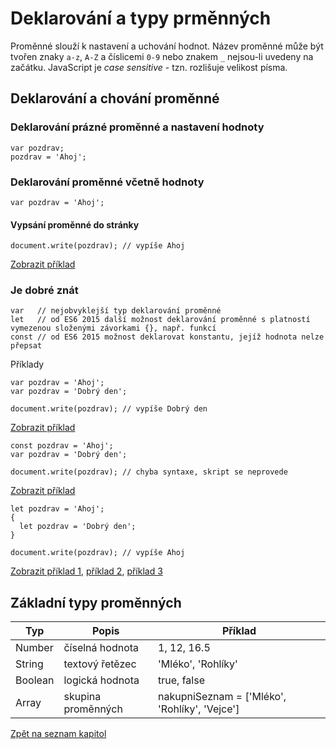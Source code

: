 # Deklarování a typy prměnných
Proměnné slouží k nastavení a uchování hodnot. Název proměnné může být tvořen znaky ```a-z```, ```A-Z``` a číslicemi ```0-9``` nebo znakem ```_``` nejsou-li uvedeny na začátku. JavaScript je *case sensitive* - tzn. rozlišuje velikost písma.

## Deklarování a chování proměnné
### Deklarování prázné proměnné a nastavení hodnoty
```
var pozdrav;
pozdrav = 'Ahoj';
```
### Deklarování proměnné včetně hodnoty
```
var pozdrav = 'Ahoj';
```
#### Vypsání proměnné do stránky
```
document.write(pozdrav); // vypíše Ahoj
```

[Zobrazit příklad](https://jsfiddle.net/kaspim/6yx0opb5/)

### Je dobré znát
```
var   // nejobvyklejší typ deklarování proměnné
let   // od ES6 2015 další možnost deklarování proměnné s platností vymezenou složenými závorkami {}, např. funkcí
const // od ES6 2015 možnost deklarovat konstantu, jejíž hodnota nelze přepsat
```
Příklady
```
var pozdrav = 'Ahoj';
var pozdrav = 'Dobrý den';

document.write(pozdrav); // vypíše Dobrý den
```
[Zobrazit příklad](https://jsfiddle.net/kaspim/6yx0opb5/1/)


```
const pozdrav = 'Ahoj';
var pozdrav = 'Dobrý den';

document.write(pozdrav); // chyba syntaxe, skript se neprovede
```
[Zobrazit příklad](https://jsfiddle.net/kaspim/6yx0opb5/2/)

```
let pozdrav = 'Ahoj';
{
  let pozdrav = 'Dobrý den';
}

document.write(pozdrav); // vypíše Ahoj
```
[Zobrazit příklad 1](https://jsfiddle.net/kaspim/6yx0opb5/3/), [příklad 2](https://jsfiddle.net/kaspim/6yx0opb5/4/), [příklad 3](https://jsfiddle.net/kaspim/6yx0opb5/5/)

## Základní typy proměnných
Typ | Popis | Příklad
--- | ----- | -------
Number | číselná hodnota | 1, 12, 16.5
String | textový řetězec | 'Mléko', 'Rohlíky'
Boolean | logická hodnota | true, false
Array | skupina proměnných | nakupniSeznam = ['Mléko', 'Rohlíky', 'Vejce']

[Zpět na seznam kapitol](https://github.com/kaspim/pgs-training-js-basics-srcs/)
